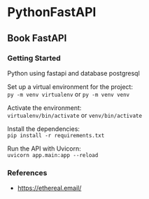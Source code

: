 # PythonFastAPI

## Book FastAPI
### Getting Started
Python using fastapi and database postgresql

Set up a virtual environment for the project:  
`py -m venv virtualenv` or
`py -m venv venv`

Activate the environment:  
`virtualenv/bin/activate` or
`venv/bin/activate`

Install the dependencies:  
`pip install -r requirements.txt`

Run the API with Uvicorn:  
`uvicorn app.main:app --reload`


### References
* https://ethereal.email/